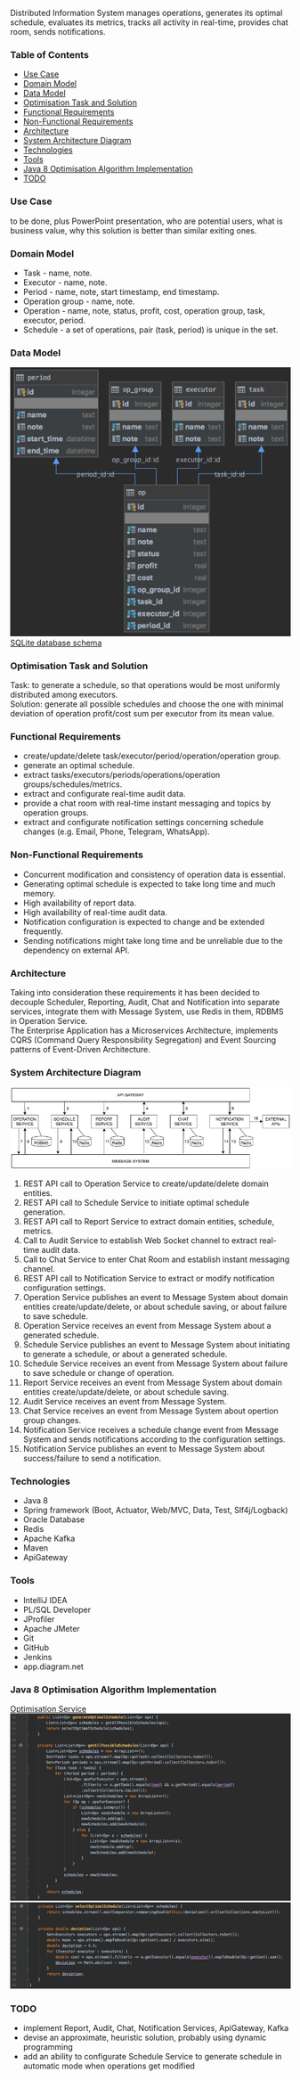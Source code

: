 Distributed Information System manages operations, generates its optimal schedule, evaluates its metrics, tracks all activity in real-time, provides chat room, sends notifications.

### Table of Contents  
- [Use Case](#use-case)  
- [Domain Model](#domain-model)  
- [Data Model](#data-model)  
- [Optimisation Task and Solution](#optimisation-task-and-solution)  
- [Functional Requirements](#functional-requirements) 
- [Non-Functional Requirements](#non-functional-requirements) 
- [Architecture](#architecture) 
- [System Architecture Diagram](#system-architecture-diagram) 
- [Technologies](#technologies) 
- [Tools](#tools) 
- [Java 8 Optimisation Algorithm Implementation](#java-8-optimisation-algorithm-implementation) 
- [TODO](#todo) 

### Use Case  
to be done, plus PowerPoint presentation, who are potential users, what is business value, why this solution is better than similar exiting ones.  

### Domain Model  
* Task - name, note.  
* Executor - name, note.  
* Period - name, note, start timestamp, end timestamp.  
* Operation group - name, note.  
* Operation - name, note, status, profit, cost, operation group, task, executor, period.  
* Schedule - a set of operations, pair (task, period) is unique in the set.  

### Data Model  
![Data Model Diagram](operation-manager-data-model.png)  
[SQLite database schema](operation-manager-sqlite-schema.sql) 

### Optimisation Task and Solution  
Task: to generate a schedule, so that operations would be most uniformly distributed among executors.  
Solution: generate all possible schedules and choose the one with minimal deviation of operation profit/cost sum per executor from its mean value. 

### Functional Requirements  
* create/update/delete task/executor/period/operation/operation group.  
* generate an optimal schedule.  
* extract tasks/executors/periods/operations/operation groups/schedules/metrics.  
* extract and configurate real-time audit data.  
* provide a chat room with real-time instant messaging and topics by operation groups.   
* extract and configurate notification settings concerning schedule changes (e.g. Email, Phone, Telegram, WhatsApp).  

### Non-Functional Requirements   
* Concurrent modification and consistency of operation data is essential.  
* Generating optimal schedule is expected to take long time and much memory.  
* High availability of report data. 
* High availability of real-time audit data. 
* Notification configuration is expected to change and be extended frequently.  
* Sending notifications might take long time and be unreliable due to the dependency on external API.  

### Architecture  
Taking into consideration these requirements it has been decided to decouple Scheduler, Reporting, Audit, Chat and Notification into separate services, integrate them with Message System, use Redis in them, RDBMS in Operation Service.  
The Enterprise Application has a Microservices Architecture, implements CQRS (Command Query Responsibility Segregation) and Event Sourcing patterns of Event-Driven Architecture.  

### System Architecture Diagram  
![operation-scheduler-architecture](operation-manager-architecture.png)  
1. REST API call to Operation Service to create/update/delete domain entities. 
2. REST API call to Schedule Service to initiate optimal schedule generation.  
3. REST API call to Report Service to extract domain entities, schedule, metrics.  
4. Call to Audit Service to establish Web Socket channel to extract real-time audit data.  
5. Call to Chat Service to enter Chat Room and establish instant messaging channel.  
6. REST API call to Notification Service to extract or modify notification configuration settings.  
7. Operation Service publishes an event to Message System about domain entities create/update/delete, or about schedule saving, or about failure to save schedule.    
8. Operation Service receives an event from Message System about a generated schedule.  
9. Schedule Service publishes an event to Message System about initiating to generate a schedule, or about a generated schedule.  
10. Schedule Service receives an event from Message System about failure to save schedule or change of operation.   
11. Report Service receives an event from Message System about domain entities create/update/delete, or about schedule saving.  
12. Audit Service receives an event from Message System.  
13. Chat Service receives an event from Message System about opertion group changes.  
14. Notification Service receives a schedule change event from Message System and sends notifications according to the configuration settings.  
15. Notification Service publishes an event to Message System about success/failure to send a notification.  

### Technologies 
* Java 8 
* Spring framework (Boot, Actuator, Web/MVC, Data, Test, Slf4j/Logback)
* Oracle Database 
* Redis 
* Apache Kafka 
* Maven 
* ApiGateway 

### Tools 
* IntelliJ IDEA  
* PL/SQL Developer 
* JProfiler 
* Apache JMeter   
* Git 
* GitHub 
* Jenkins 
* app.diagram.net

### Java 8 Optimisation Algorithm Implementation 
[Optimisation Service](src/main/java/com/sergeykotov/operationmanager/scheduleservice/service/OptimisationService.java)  
![operation-manager-screenshot1](operation-manager-screenshot1.png) 
![operation-manager-screenshot2](operation-manager-screenshot2.png) 

### TODO 
* implement Report, Audit, Chat, Notification Services, ApiGateway, Kafka  
* devise an approximate, heuristic solution, probably using dynamic programming  
* add an ability to configurate Schedule Service to generate schedule in automatic mode when operations get modified